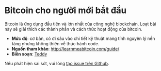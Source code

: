 
# Bitcoin cho người mới bắt đầu

Bitcoin là ứng dụng đầu tiên và lớn nhất của công nghệ blockchain. Loạt bài này sẽ giải thích các thành phần và cách thức hoạt động của bitcoin.

- **Mức độ**: cơ bản, có đi sâu vào chi tiết kỹ thuật mang tính nguyên lý nền tảng nhưng không thiên về thực hành code.
- **Nguồn tham khảo**: http://learnmeabitcoin.com/guide/
- **Biên soạn**: [Teddy](https://trada.tech/teddy)

Nếu phát hiện sai sót, vui lòng [tạo issue trên Github](https://github.com/TradaTech/wiki/issues).
